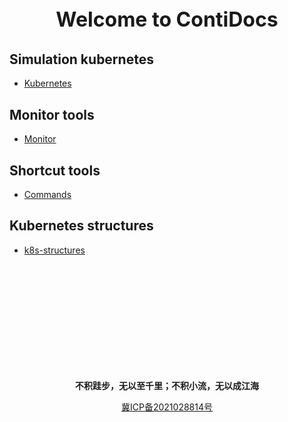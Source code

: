 <p style="text-align: center; font-size: xx-large; font-weight: bolder;">Welcome to ContiDocs</p>

[//]: # (## Technology stack)

[//]: # (* [Linux]&#40;linux/README.md&#41;)

[//]: # (* [Database]&#40;database/README.md&#41;)

[//]: # (* [Language]&#40;language/README.md&#41;)

[//]: # (* [Hadoop]&#40;hadoop/README.md&#41;)

[//]: # (* [Docker]&#40;docker/README.md&#41;)
## Simulation kubernetes
* [Kubernetes](kubernetes/README.md)

## Monitor tools
* [Monitor](monitor/README.md)

## Shortcut tools
* [Commands](shortcutTools/commands.md)

##  Kubernetes structures
* [k8s-structures](k8s-structures/k8s.md)

<br/><br/><br/><br/><br/><br/><br/><br/><br/><br/>

<p style="text-align: center; font-weight: bolder;">不积跬步，无以至千里；不积小流，无以成江海</p>
<p style="text-align: center" ><a href="https://beian.miit.gov.cn">冀ICP备2021028814号</a></p>
